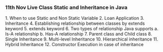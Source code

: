 <h3>11th Nov Live Class Static and Inheritance in Java</h3>
1. When to use Static and Non Static Variable
2. Loan Application
3. Inheritance
4. Establishing relationship between classes by extends keyword
5. extends keyword
6. Two types of relationship Java supports
a. Is-A relationship
b. Has-A relationship
7. Parent class and Child class
8. Single Inheritance
9. Multi-level Inheritance
10. Hierarchical inheritance
11. Hybrid Inheritance
12. Constructor Execution in case of inheritance
